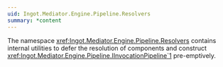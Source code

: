 ```yaml
---
uid: Ingot.Mediator.Engine.Pipeline.Resolvers
summary: *content
---
```


The namespace <xref:Ingot.Mediator.Engine.Pipeline.Resolvers> 
contains internal utilities to defer the resolution of components and construct
<xref:Ingot.Mediator.Engine.Pipeline.IInvocationPipeline`1> pre-emptively.
